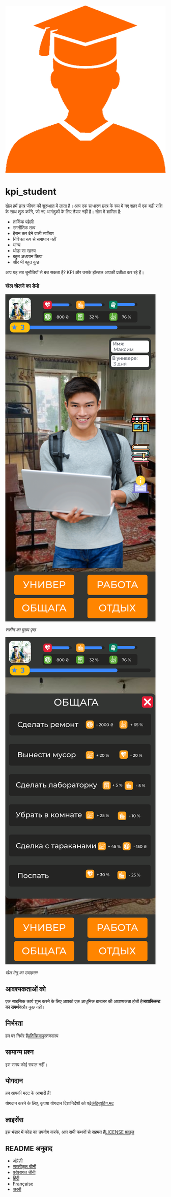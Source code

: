 ![Student](READMEs/readme_images/student.png)

# kpi_student

खेल हमें छात्र जीवन की शुरुआत में लाता है। आप एक साधारण छात्र के रूप में नए शहर में एक बड़ी राशि के साथ शुरू करेंगे, जो नए आगंतुकों के लिए तैयार नहीं है।
खेल में शामिल हैं:

-   तार्किक पहेली
-   रणनीतिक तत्व
-   हैरान कर देने वाली साजिश
-   निश्चित रूप से समाधान नहीं
-   भाग्य
-   थोड़ा सा रहस्य
-   बहुत अध्ययन किया
-   और भी बहुत कुछ

आप यह सब चुनौतियों से बच सकता है? KPI और उसके हॉस्टल आपकी प्रतीक्षा कर रहे हैं।

### खेल खेलने का डेमो

![Image of main page](READMEs/readme_images/main.svg)

_स्क्रीन का मुख्य पृष्ठ_

![Image of main page](READMEs/readme_images/menu.svg)

_खेल मेनू का उदाहरण_

## आवश्यकताओं को

एक साहसिक कार्य शुरू करने के लिए आपको एक आधुनिक ब्राउज़र की आवश्यकता होती है**जावास्क्रिप्ट का समर्थन**और कुछ नहीं।

## निर्भरता

हम पर निर्भर हैं[प्रतिक्रिया](https://reactjs.org/)पुस्तकालय

## सामान्य प्रश्न

इस समय कोई सवाल नहीं।

## योगदान

हम आपकी मदद के आभारी हैं!

योगदान करने के लिए, कृपया योगदान दिशानिर्देशों को पढ़ें[कंट्रिब्यूटिंग.मद](CONTRIBUTING.md)

## लाइसेंस

इस भंडार में कोड का उपयोग करके, आप सभी कथनों से सहमत हैं[LICENSE फ़ाइल](LICENSE)

## README अनुवाद

<!-- TODO: add russian and ukrainian translation  -->

-   [अंग्रेज़ी](READMEs/README.md)
-   [सरलीकृत चीनी](READMEs/README.zh-CN.md)
-   [परंपरागत चीनी](READMEs/README.zh-TW.md)
-   [हिंदी](READMEs/README.hi.md)
-   [Française](READMEs/README.fr.md)
-   [अरबी](READMEs/README.ar.md)
